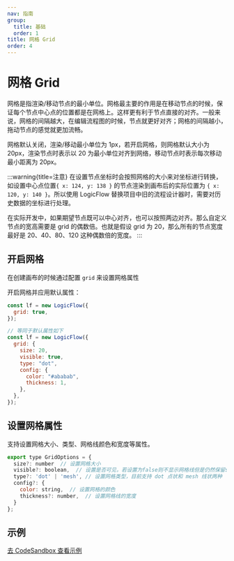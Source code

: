 ```yaml
---
nav: 指南
group:
  title: 基础
  order: 1
title: 网格 Grid
order: 4
---
```


# 网格 Grid

网格是指渲染/移动节点的最小单位。网格最主要的作用是在移动节点的时候，保证每个节点中心点的位置都是在网格上。这样更有利于节点直接的对齐。一般来说，网格的间隔越大，在编辑流程图的时候，节点就更好对齐；网格的间隔越小，拖动节点的感觉就更加流畅。

网格默认关闭，渲染/移动最小单位为 1px，若开启网格，则网格默认大小为 20px，渲染节点时表示以 20 为最小单位对齐到网络，移动节点时表示每次移动最小距离为 20px。

:::warning{title=注意}
在设置节点坐标时会按照网格的大小来对坐标进行转换，如设置中心点位置`{ x: 124, y: 138 }` 的节点渲染到画布后的实际位置为 `{ x: 120, y: 140 }`。所以使用 LogicFlow 替换项目中旧的流程设计器时，需要对历史数据的坐标进行处理。

在实际开发中，如果期望节点既可以中心对齐，也可以按照两边对齐。那么自定义节点的宽高需要是 grid 的偶数倍。也就是假设 grid 为 20，那么所有的节点宽度最好是 20、40、80、120 这种偶数倍的宽度。
:::

## 开启网格

在创建画布的时候通过配置 `grid` 来设置网格属性

开启网格并应用默认属性：

```jsx | pure
const lf = new LogicFlow({
  grid: true,
});

// 等同于默认属性如下
const lf = new LogicFlow({
  grid: {
    size: 20,
    visible: true,
    type: "dot",
    config: {
      color: "#ababab",
      thickness: 1,
    },
  },
});
```

## 设置网格属性

支持设置网格大小、类型、网格线颜色和宽度等属性。

```jsx | pure
export type GridOptions = {
  size?: number  // 设置网格大小
  visible?: boolean,  // 设置是否可见，若设置为false则不显示网格线但是仍然保留size栅格的效果
  type?: 'dot' | 'mesh', // 设置网格类型，目前支持 dot 点状和 mesh 线状两种
  config?: {
    color: string,  // 设置网格的颜色
    thickness?: number,  // 设置网格线的宽度
  }
};
```

## 示例

<a href="https://codesandbox.io/embed/logicflow-base8-hxtqr?fontsize=14&hidenavigation=1&theme=dark&view=preview" target="_blank"> 去 CodeSandbox 查看示例</a>

